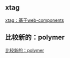 ## xtag
[xtag：基于web-components](https://x-tag.github.io/)

## 比较新的：polymer
[比较新的：polymer](https://github.com/Polymer/polymer)
